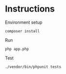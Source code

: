 # Instructions

Environment setup

```shell
composer install
```

Run

```shell
php app.php
```

Test

```shell
./vendor/bin/phpunit tests
```